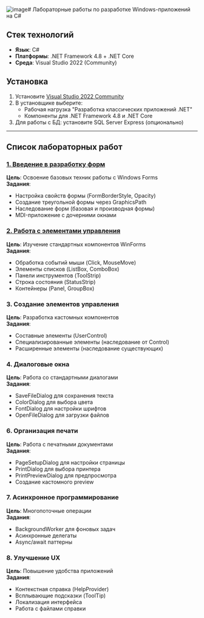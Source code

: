 ![image](https://github.com/user-attachments/assets/9633f46d-7c79-46dc-9f63-f81bbee3e8af)# Лабораторные работы по разработке Windows-приложений на C#

## Стек технологий
- **Язык**: C# 
- **Платформы**: .NET Framework 4.8 + .NET Core
- **Среда**: Visual Studio 2022 (Community)

## Установка
1. Установите [Visual Studio 2022 Community](https://visualstudio.microsoft.com/)
2. В установщике выберите:
   - Рабочая нагрузка "Разработка классических приложений .NET"
   - Компоненты для .NET Framework 4.8 и .NET Core
3. Для работы с БД: установите SQL Server Express (опционально)

---

## Список лабораторных работ

### [1. Введение в разработку форм](https://github.com/C0dick/lab/tree/main/1.%20Введение%20в%20разработку%20форм)
**Цель**: Освоение базовых техник работы с Windows Forms  
**Задания**:
- Настройка свойств формы (FormBorderStyle, Opacity)
- Создание треугольной формы через GraphicsPath
- Наследование форм (базовая и производная формы)
- MDI-приложение с дочерними окнами

### [2. Работа с элементами управления](https://github.com/C0dick/lab/tree/main/2.%20Работа%20с%20элементами%20управления)
**Цель**: Изучение стандартных компонентов WinForms  
**Задания**:
- Обработка событий мыши (Click, MouseMove)
- Элементы списков (ListBox, ComboBox)
- Панели инструментов (ToolStrip) 
- Строка состояния (StatusStrip)
- Контейнеры (Panel, GroupBox)

### 3. Создание элементов управления
**Цель**: Разработка кастомных компонентов  
**Задания**:
- Составные элементы (UserControl)
- Специализированные элементы (наследование от Control)
- Расширенные элементы (наследование существующих)

### 4. Диалоговые окна
**Цель**: Работа со стандартными диалогами  
**Задания**:
- SaveFileDialog для сохранения текста
- ColorDialog для выбора цвета
- FontDialog для настройки шрифтов  
- OpenFileDialog для загрузки файлов

### 6. Организация печати
**Цель**: Работа с печатными документами  
**Задания**:
- PageSetupDialog для настройки страницы
- PrintDialog для выбора принтера
- PrintPreviewDialog для предпросмотра
- Создание кастомного preview

### 7. Асинхронное программирование
**Цель**: Многопоточные операции  
**Задания**:
- BackgroundWorker для фоновых задач
- Асинхронные делегаты
- Async/await паттерны

### 8. Улучшение UX
**Цель**: Повышение удобства приложений  
**Задания**:
- Контекстная справка (HelpProvider)
- Всплывающие подсказки (ToolTip)
- Локализация интерфейса
- Работа с файлами справки



